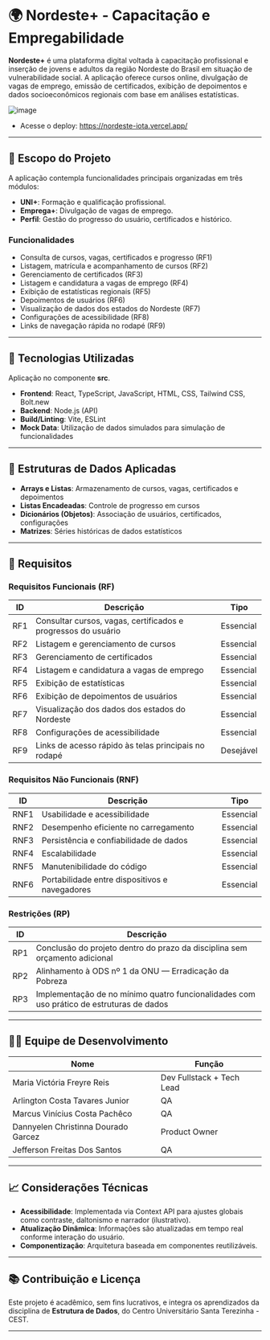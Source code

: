 # 🌍 Nordeste+ - Capacitação e Empregabilidade

**Nordeste+** é uma plataforma digital voltada à capacitação profissional e inserção de jovens e adultos da região Nordeste do Brasil em situação de vulnerabilidade social. A aplicação oferece cursos online, divulgação de vagas de emprego, emissão de certificados, exibição de depoimentos e dados socioeconômicos regionais com base em análises estatísticas.

![image](https://github.com/user-attachments/assets/5403263f-e26f-4ff6-a55f-3247da7dc6cb)

- Acesse o deploy: https://nordeste-iota.vercel.app/
---

## 📌 Escopo do Projeto

A aplicação contempla funcionalidades principais organizadas em três módulos:

- **UNI+**: Formação e qualificação profissional.
- **Emprega+**: Divulgação de vagas de emprego.
- **Perfil**: Gestão do progresso do usuário, certificados e histórico.

### Funcionalidades

- Consulta de cursos, vagas, certificados e progresso (RF1)
- Listagem, matrícula e acompanhamento de cursos (RF2)
- Gerenciamento de certificados (RF3)
- Listagem e candidatura a vagas de emprego (RF4)
- Exibição de estatísticas regionais (RF5)
- Depoimentos de usuários (RF6)
- Visualização de dados dos estados do Nordeste (RF7)
- Configurações de acessibilidade (RF8)
- Links de navegação rápida no rodapé (RF9)

---

## 🧩 Tecnologias Utilizadas
Aplicação no componente **src**.
- **Frontend**: React, TypeScript, JavaScript, HTML, CSS, Tailwind CSS, Bolt.new
- **Backend**: Node.js (API)
- **Build/Linting**: Vite, ESLint
- **Mock Data**: Utilização de dados simulados para simulação de funcionalidades

---

## 🧠 Estruturas de Dados Aplicadas

- **Arrays e Listas**: Armazenamento de cursos, vagas, certificados e depoimentos
- **Listas Encadeadas**: Controle de progresso em cursos
- **Dicionários (Objetos)**: Associação de usuários, certificados, configurações
- **Matrizes**: Séries históricas de dados estatísticos

---

## 🧪 Requisitos

### Requisitos Funcionais (RF)

| ID   | Descrição                                                                                          | Tipo      |
|------|----------------------------------------------------------------------------------------------------|-----------|
| RF1  | Consultar cursos, vagas, certificados e progressos do usuário                                     | Essencial |
| RF2  | Listagem e gerenciamento de cursos                                                                 | Essencial |
| RF3  | Gerenciamento de certificados                                                                       | Essencial |
| RF4  | Listagem e candidatura a vagas de emprego                                                           | Essencial |
| RF5  | Exibição de estatísticas                                                                            | Essencial |
| RF6  | Exibição de depoimentos de usuários                                                                 | Essencial |
| RF7  | Visualização dos dados dos estados do Nordeste                                                     | Essencial |
| RF8  | Configurações de acessibilidade                                                                     | Essencial |
| RF9  | Links de acesso rápido às telas principais no rodapé                                                | Desejável |

### Requisitos Não Funcionais (RNF)

| ID    | Descrição                                                                                          | Tipo      |
|-------|----------------------------------------------------------------------------------------------------|-----------|
| RNF1  | Usabilidade e acessibilidade                                                                      | Essencial |
| RNF2  | Desempenho eficiente no carregamento                                                               | Essencial |
| RNF3  | Persistência e confiabilidade de dados                                                             | Essencial |
| RNF4  | Escalabilidade                                                                                     | Essencial |
| RNF5  | Manutenibilidade do código                                                                         | Essencial |
| RNF6  | Portabilidade entre dispositivos e navegadores                                                     | Essencial |

### Restrições (RP)

| ID   | Descrição                                                                                               |
|------|---------------------------------------------------------------------------------------------------------|
| RP1  | Conclusão do projeto dentro do prazo da disciplina sem orçamento adicional                              |
| RP2  | Alinhamento à ODS nº 1 da ONU — Erradicação da Pobreza                                                  |
| RP3  | Implementação de no mínimo quatro funcionalidades com uso prático de estruturas de dados                |

---

## 👩‍💻 Equipe de Desenvolvimento

| Nome                                     | Função                    |
|------------------------------------------|---------------------------|
| Maria Victória Freyre Reis              | Dev Fullstack + Tech Lead            |
| Arlington Costa Tavares Junior          | QA                       |
| Marcus Vinícius Costa Pachêco           | QA                       |
| Dannyelen Christinna Dourado Garcez     | Product Owner            |
| Jefferson Freitas Dos Santos            | QA                       |

---

## 📈 Considerações Técnicas

- **Acessibilidade**: Implementada via Context API para ajustes globais como contraste, daltonismo e narrador (ilustrativo).
- **Atualização Dinâmica**: Informações são atualizadas em tempo real conforme interação do usuário.
- **Componentização**: Arquitetura baseada em componentes reutilizáveis.

---

## 📚 Contribuição e Licença

Este projeto é acadêmico, sem fins lucrativos, e integra os aprendizados da disciplina de **Estrutura de Dados**, do Centro Universitário Santa Terezinha - CEST.

---

